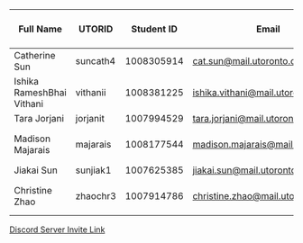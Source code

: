 | Full Name | UTORID | Student ID | Email | Best Way to Contact |  Discord Username |  
|-----------|--------|------------|-------|---------------------|------------------|  
| Catherine Sun | suncath4 | 1008305914 | cat.sun@mail.utoronto.ca | email | Catherine#4613 |
| Ishika RameshBhai Vithani | vithanii | 1008381225 | ishika.vithani@mail.utoronto.ca | 514-774-7176 | Ishika#9158 |
| Tara Jorjani | jorjanit | 1007994529 | tara.jorjani@mail.utoronto.ca | email | Jstar#0064 |
| Madison Majarais | majarais | 1008177544 | madison.majarais@mail.utoronto.ca | 289-654-5053 |Madison#4881 |
| Jiakai Sun | sunjiak1 | 1007625385 | jiakai.sun@mail.utoronto.ca | email | Zane#8568 |
| Christine Zhao | zhaochr3 | 1007914786 | christine.zhao@mail.utoronto.ca | 416-270-5239 | Penguinfami#0494 |

[Discord Server Invite Link](https://discord.gg/3u7mvF7Pkk)
